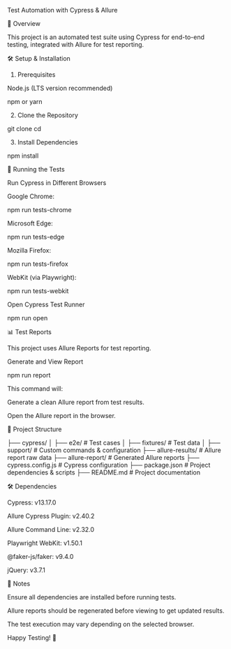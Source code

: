 Test Automation with Cypress & Allure

📌 Overview

This project is an automated test suite using Cypress for end-to-end testing, integrated with Allure for test reporting.

🛠️ Setup & Installation

1. Prerequisites

Node.js (LTS version recommended)

npm or yarn

2. Clone the Repository

git clone <repo-url>
cd <project-folder>

3. Install Dependencies

npm install

🚀 Running the Tests

Run Cypress in Different Browsers

Google Chrome:

npm run tests-chrome

Microsoft Edge:

npm run tests-edge

Mozilla Firefox:

npm run tests-firefox

WebKit (via Playwright):

npm run tests-webkit

Open Cypress Test Runner

npm run open

📊 Test Reports

This project uses Allure Reports for test reporting.

Generate and View Report

npm run report

This command will:

Generate a clean Allure report from test results.

Open the Allure report in the browser.

📂 Project Structure

├── cypress/
│   ├── e2e/               # Test cases
│   ├── fixtures/          # Test data
│   ├── support/           # Custom commands & configuration
├── allure-results/        # Allure report raw data
├── allure-report/         # Generated Allure reports
├── cypress.config.js      # Cypress configuration
├── package.json           # Project dependencies & scripts
├── README.md              # Project documentation

🛠️ Dependencies

Cypress: v13.17.0

Allure Cypress Plugin: v2.40.2

Allure Command Line: v2.32.0

Playwright WebKit: v1.50.1

@faker-js/faker: v9.4.0

jQuery: v3.7.1

📌 Notes

Ensure all dependencies are installed before running tests.

Allure reports should be regenerated before viewing to get updated results.

The test execution may vary depending on the selected browser.

Happy Testing! 🚀
